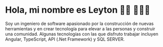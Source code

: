# Hola, mi nombre es Leyton 👋🏾 👩🏾‍💻
Soy un ingeniero de software apasionado por la construcción de nuevas herramientas y en crear tecnología para elevar a las personas y construir una comunidad. Algunas tecnologías con las que disfruto trabajar incluyen Angular, TypeScript, API (.Net Framework) y SQL SERVER.

